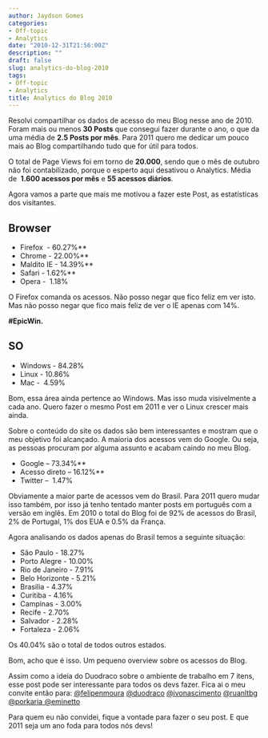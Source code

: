 ```yaml
---
author: Jaydson Gomes
categories:
- Off-topic
- Analytics
date: "2010-12-31T21:56:00Z"
description: ""
draft: false
slug: analytics-do-blog-2010
tags:
- Off-topic
- Analytics
title: Analytics do Blog 2010
---
```


Resolvi compartilhar os dados de acesso do meu Blog nesse ano de 2010.
Foram mais ou menos **30 Posts** que consegui fazer durante o ano, o que da uma média de **2.5 Posts por mês**.
Para 2011 quero me dedicar um pouco mais ao Blog compartilhando tudo que for útil para todos.

O total de Page Views foi em torno de **20.000**, sendo que o mês de outubro não foi contabilizado, porque o esperto aqui desativou o Analytics.
Média de  **1.600 acessos por mês** e **55 acessos diários**.

Agora vamos a parte que mais me motivou a fazer este Post, as estatísticas dos visitantes.

## Browser

- Firefox  - 60.27%**
- Chrome - 22.00%**
- Maldito IE - 14.39%**
- Safari - 1.62%**
- Opera -  1.18%

O Firefox comanda os acessos. Não posso negar que fico feliz em ver isto.
Mas não posso negar que fico mais feliz de ver o IE apenas com 14%.

**#EpicWin.**

## SO

- Windows - 84.28%
- Linux - 10.86%
- Mac -  4.59%


Bom, essa área ainda pertence ao Windows. Mas isso muda visivelmente a cada ano. Quero fazer o mesmo Post em 2011 e ver o Linux crescer mais ainda.

Sobre o conteúdo do site os dados são bem interessantes e mostram que o meu objetivo foi alcançado. A maioria dos acessos vem do Google. Ou seja, as pessoas procuram por alguma assunto e acabam caindo no meu Blog.

- Google – 73.34%**
- Acesso direto – 16.12%**
- Twitter –  1.47%


Obviamente a maior parte de acessos vem do Brasil. Para 2011 quero mudar isso também, por isso já tenho tentado manter posts em português com a versão em inglês.
Em 2010 o total do Blog foi de 92% de acessos do Brasil, 2% de Portugal, 1% dos EUA e 0.5% da França.

Agora analisando os dados apenas do Brasil temos a seguinte situação:  

- São Paulo - 18.27%
- Porto Alegre - 10.00%
- Rio de Janeiro - 7.91%
- Belo Horizonte - 5.21%
- Brasilia - 4.37%
- Curitiba - 4.16%
- Campinas - 3.00%
- Recife - 2.70%
- Salvador - 2.28%
- Fortaleza - 2.06%

Os 40.04% são o total de todos outros estados.  

Bom, acho que é isso. Um pequeno overview sobre os acessos do Blog.

Assim como a ideia do Duodraco sobre o ambiente de trabalho em 7 itens, esse post pode ser interessante para todos os devs fazer.
Fica ai o meu convite então para:
[ @felipenmoura](http://twitter.com/felipenmoura)
[ @duodraco](http://twitter.com/duodraco)
[ @ivonascimento](http://twitter.com/ivonascimento)
[ @ruanltbg](http://twitter.com/#!/ruanltbg)
[@porkaria
](http://twitter.com/#!/porkaria)[@eminetto](http://twitter.com/eminetto)

Para quem eu não convidei, fique a vontade para fazer o seu post.
E que 2011 seja um ano foda para todos nós devs!
